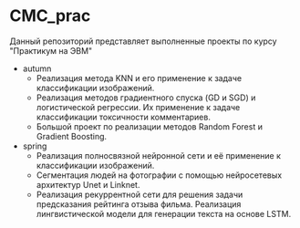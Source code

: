 # CMC_prac

Данный репозиторий представляет выполненные проекты по курсу "Практикум на ЭВМ"

- autumn
  - Реализация метода KNN и его применение к задаче классификации изображений.
  - Реализация методов градиентного спуска (GD и SGD) и логистической регрессии. Их применение к задаче  классификации токсичности комментариев.
  - Большой проект по реализации методов Random Forest и Gradient Boosting.
- spring
  - Реализация полносвязной нейронной сети и её применение к классификации изображений.
  - Сегментация людей на фотографии с помощью нейросетевых архитектур Unet и Linknet.
  - Реализация рекуррентной сети для решения задачи предсказания рейтинга отзыва фильма. Реализация лингвистической модели для генерации текста на основе LSTM.
